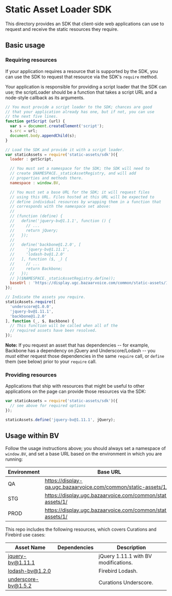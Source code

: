 # Static Asset Loader SDK

This directory provides an SDK that client-side web applications can use to request and receive the static resources they require.

## Basic usage

### Requiring resources

If your application requires a resource that is supported by the SDK, you can use the SDK to request that resource via the SDK's `require` method.

Your application is responsible for providing a script loader that the SDK can use; the scriptLoader should be a function that takes a script URL and a node-style callback as its arguments.

```js
// You must provide a script loader to the SDK; chances are good
// that your application already has one, but if not, you can use
// the next five lines.
function getScript (url) {
  var s = document.createElement('script');
  s.src = url;
  document.body.appendChild(s);
}

// Load the SDK and provide it with a script loader.
var staticAssets = require('static-assets/sdk')({
  loader : getScript,

  // You must set a namespace for the SDK; the SDK will need to
  // create $NAMESPACE._staticAssetRegistry, and will add
  // properties and methods there.
  namespace : window.BV,

  // You must set a base URL for the SDK; it will request files
  // using this URL. Files hosted at this URL will be expected to
  // define individual resources by wrapping them in a function that
  // corresponds with the namespace set above:
  //
  // (function (define) {
  //   define('jquery-bv@1.1.1', function () {
  //     // ...
  //     return jQuery;
  //   });
  //  
  //   define('backbone@1.2.0', [
  //     'jquery-bv@1.11.1',
  //     'lodash-bv@1.2.0'
  //   ], function ($, _) {
  //     // ...
  //     return Backbone;
  //   });
  // }($NAMESPACE._staticAssetRegistry.define));
  baseUrl : 'https://display.ugc.bazaarvoice.com/common/static-assets/1/'
});

// Indicate the assets you require.
staticAssets.require([
  'underscore@1.0.0',
  'jquery-bv@1.11.1',
  'backbone@1.2.0'
], function (_, $, Backbone) {
  // This function will be called when all of the
  // required assets have been resolved.
});
```

**Note:** If you request an asset that has dependencies -- for example, Backbone has a dependency on jQuery and Underscore/Lodash -- you *must* either request those dependencies in the same `require` call, or `define` them (see below) prior to your `require` call.

### Providing resources

Applications that ship with resources that might be useful to other applications on the page can provide those resources via the SDK:

```js
var staticAssets = require('static-assets/sdk')({
  // see above for required options
});

staticAssets.define('jquery-bv@1.11.1', jQuery);
```

## Usage within BV

Follow the usage instructions above; you should always set a namespace of `window.BV`, and set a base URL based on the environment in which you are running:

| Environment | Base URL |
|-------------|------|
| QA | https://display-qa.ugc.bazaarvoice.com/common/static-assets/1/ |
| STG | https://display.ugc.bazaarvoice.com/common/static-assets/1/ |
| PROD | https://display.ugc.bazaarvoice.com/common/static-assets/1/ |

This repo includes the following resources, which covers Curations and Firebird use cases:

| Asset Name | Dependencies | Description |
| ---- | ---- | ---- |
| jquery-bv@1.11.1 | | jQuery 1.11.1 with BV modifications. |
| lodash-bv@1.2.0 | | Firebird Lodash. |
| underscore-bv@1.5.2 | | Curations Underscore. |
